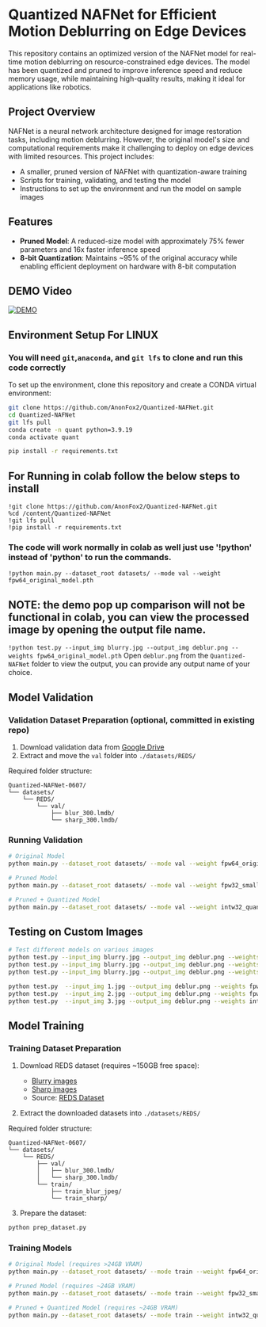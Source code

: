 # Quantized NAFNet for Efficient Motion Deblurring on Edge Devices

This repository contains an optimized version of the NAFNet model for real-time motion deblurring on resource-constrained edge devices. The model has been quantized and pruned to improve inference speed and reduce memory usage, while maintaining high-quality results, making it ideal for applications like robotics.

## Project Overview

NAFNet is a neural network architecture designed for image restoration tasks, including motion deblurring. However, the original model's size and computational requirements make it challenging to deploy on edge devices with limited resources. This project includes:
- A smaller, pruned version of NAFNet with quantization-aware training
- Scripts for training, validating, and testing the model
- Instructions to set up the environment and run the model on sample images

## Features

- **Pruned Model**: A reduced-size model with approximately 75% fewer parameters and 16x faster inference speed
- **8-bit Quantization**: Maintains ~95% of the original accuracy while enabling efficient deployment on hardware with 8-bit computation
## DEMO Video
[![DEMO](https://img.youtube.com/vi/kamGm8VTfcA/0.jpg)](https://www.youtube.com/watch?v=kamGm8VTfcA)

## Environment Setup For LINUX
### You will need `git`,`anaconda`, and `git lfs` to clone and run this code correctly
To set up the environment, clone this repository and create a CONDA virtual environment:

```bash
git clone https://github.com/AnonFox2/Quantized-NAFNet.git
cd Quantized-NAFNet
git lfs pull
conda create -n quant python=3.9.19
conda activate quant

pip install -r requirements.txt
```
## For Running in colab follow the below steps to install
```
!git clone https://github.com/AnonFox2/Quantized-NAFNet.git
%cd /content/Quantized-NAFNet
!git lfs pull
!pip install -r requirements.txt
```
### The code will work normally in colab as well just use '!python' instead of 'python' to run the commands. 
```!python main.py --dataset_root datasets/ --mode val --weight fpw64_original_model.pth```
## NOTE: the demo pop up comparison will not be functional in colab, you can view the processed image by opening the output file name.
```!python test.py --input_img blurry.jpg --output_img deblur.png --weights fpw64_original_model.pth```
Open `deblur.png` from the `Quantized-NAFNet` folder to view the output, you can provide any output name of your choice.

## Model Validation

### Validation Dataset Preparation (optional, committed in existing repo)
1. Download validation data from [Google Drive](https://drive.google.com/file/d/1_WPxX6mDSzdyigvie_OlpI-Dknz7RHKh/view)
2. Extract and move the `val` folder into `./datasets/REDS/`

Required folder structure:
```
Quantized-NAFNet-0607/
└── datasets/
    └── REDS/
        └── val/
            ├── blur_300.lmdb/
            └── sharp_300.lmdb/
```

### Running Validation

```bash
# Original Model
python main.py --dataset_root datasets/ --mode val --weight fpw64_original_model.pth

# Pruned Model
python main.py --dataset_root datasets/ --mode val --weight fpw32_small_full_precision.pth

# Pruned + Quantized Model
python main.py --dataset_root datasets/ --mode val --weight intw32_quantized_model.pth
```

## Testing on Custom Images

```bash
# Test different models on various images
python test.py --input_img blurry.jpg --output_img deblur.png --weights fpw64_original_model.pth
python test.py --input_img blurry.jpg --output_img deblur.png --weights fpw32_small_full_precision.pth
python test.py --input_img blurry.jpg --output_img deblur.png --weights intw32_quantized_model.pth

python test.py  --input_img 1.jpg --output_img deblur.png --weights fpw64_original_model.pth
python test.py  --input_img 2.jpg --output_img deblur.png --weights fpw32_small_full_precision.pth
python test.py  --input_img 3.jpg --output_img deblur.png --weights intw32_quantized_model.pth
```

## Model Training

### Training Dataset Preparation

1. Download REDS dataset (requires ~150GB free space):
   - [Blurry images](https://drive.google.com/file/d/1VTXyhwrTgcaUWklG-6Dh4MyCmYvX39mW/view)
   - [Sharp images](https://drive.google.com/file/d/1YLksKtMhd2mWyVSkvhDaDLWSc1qYNCz-/view)
   - Source: [REDS Dataset](https://seungjunnah.github.io/Datasets/reds)

2. Extract the downloaded datasets into `./datasets/REDS/`

Required folder structure:
```
Quantized-NAFNet-0607/
└── datasets/
    └── REDS/
        ├── val/
        │   ├── blur_300.lmdb/
        │   └── sharp_300.lmdb/
        └── train/
            ├── train_blur_jpeg/
            └── train_sharp/
```

3. Prepare the dataset:
```bash
python prep_dataset.py
```

### Training Models

```bash
# Original Model (requires >24GB VRAM)
python main.py --dataset_root datasets/ --mode train --weight fpw64_original_model.pth

# Pruned Model (requires ~24GB VRAM)
python main.py --dataset_root datasets/ --mode train --weight fpw32_small_full_precision.pth

# Pruned + Quantized Model (requires ~24GB VRAM)
python main.py --dataset_root datasets/ --mode train --weight intw32_quantized_model.pth
```
